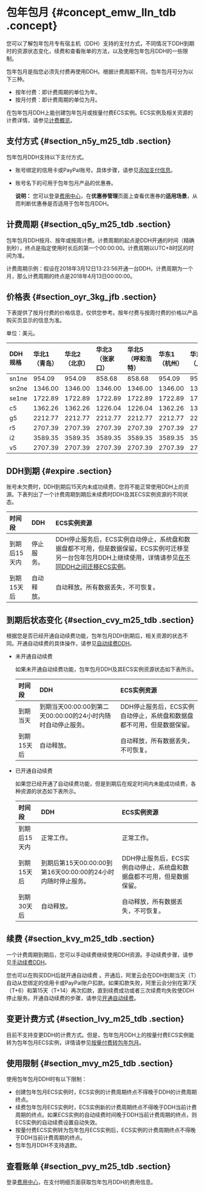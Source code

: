 # 包年包月 {#concept_emw_lln_tdb .concept}

您可以了解包年包月专有宿主机（DDH）支持的支付方式，不同情况下DDH到期时的资源状态变化，续费和查看账单的方法，以及使用包年包月DDH的一些限制。

包年包月是指您必须先付费再使用DDH。根据计费周期不同，包年包月可分为以下三种。

-   按年付费：即计费周期的单位为年。
-   按月付费：即计费周期的单位为月。

在包年包月DDH上能创建包年包月或按量付费ECS实例。ECS实例及相关资源的计费详情，请参见[计费概览](../../../../intl.zh-CN/产品定价/计费概览.md#)。

## 支付方式 {#section_n5y_m25_tdb .section}

包年包月DDH支持以下支付方式。

-   账号绑定的信用卡或PayPal账号。具体步骤，请参见[添加支付信息](https://www.alibabacloud.com/help/zh/doc-detail/50517.html)。
-   账号名下的可用于包年包月产品的优惠券。

    **说明：** 您可以登录[费用中心](https://billing.console.aliyun.com/#/expense/outline)，在**优惠券管理**页面上查看优惠券的**适用场景**，从而判断优惠券是否适用于包年包月DDH。


## 计费周期 {#section_q5y_m25_tdb .section}

包年包月DDH按月、按年或按周计费。计费周期的起点是DDH开通的时间（精确到秒），终点是指定使用时长后的第一个00:00:00。计费周期以UTC+8时区的时间为准。

计费周期示例：假设在2018年3月12日13:23:56开通一台DDH，计费周期为一个月，那么计费周期的终点是2018年4月13日00:00:00。

## 价格表 {#section_oyr_3kg_jfb .section}

下表提供了按月付费的价格信息，仅供您参考。按年付费与按周付费的价格以产品购买页显示的信息为准。

单位：美元。

|DDH规格|华北1（青岛）|华北2（北京）|华北3（张家口）|华北5（呼和浩特）|华东1（杭州）|华东2（上海）|华南1（深圳）|美国（硅谷）|美国（弗吉尼亚）|新加坡|中国（香港）|日本（东京）|德国（法兰克福）|阿联酋（迪拜）|澳大利亚（悉尼）|马来西亚（吉隆坡）|印度（孟买）|印度尼西亚（雅加达）|
|:----|:------|:------|:-------|:--------|:------|:------|:------|:-----|:-------|:--|:-----|:-----|:-------|:------|:-------|:--------|:-----|:---------|
|sn1ne|954.09|954.09|858.68|858.68|954.09|954.09|954.09|1705.68|1264.21|1585.28|1585.28|1806.02|1557.79|1869.35|1685.62|1506.02|1294.83|1585.28|
|sn2ne|1346.00|1346.00|1346.00|1346.00|1346.00|1346.00|1346.00|1908.50|1449.06|1815.97|1815.97|2035.61|1914.25|2297.12|1963.25|1725.17|1397.47|1815.97|
|se1ne|1722.89|1722.89|1722.89|1722.89|1722.89|1722.89|1722.89|2334.46|2087.06|2516.05|2516.05|2481.97|2481.97|2978.37|2481.97|2390.26|1947.51|2516.05|
|c5|1362.26|1362.26|1226.04|1226.04|1362.26|1362.26|1362.26|2372.57|1758.49|2198.15|2198.15|2519.10|2198.15|2637.79|2198.15|2088.25|1891.11|2198.15|
|g5|2212.77|2212.77|2212.77|2212.77|2212.77|2212.77|2212.77|3004.99|2188.82|2745.30|2745.30|3079.19|2893.69|3472.44|2893.69|2608.05|2311.94|2745.30|
|r5|2707.39|2707.39|2707.39|2707.39|2707.39|2707.39|2707.39|3301.78|2967.89|3561.47|3561.47|3561.47|3561.47|4273.76|3561.47|3383.40|3042.74|3561.47|
|i2|3589.35|3589.35|3589.35|3589.35|3589.35|3589.35|3589.35|3600.96|3265.24|3905.88|3905.88|3784.00|3845.16|4614.28|3905.88|3710.96|3722.84|3905.88|
|v5|2707.39|2707.39|2707.39|2707.39|2707.39|2707.39|2707.39|3301.78|2967.89|3561.47|3561.47|3561.47|3561.47|4273.76|3561.47|3383.40|3042.74|3561.47|

## DDH到期 {#expire .section}

账号未欠费时，DDH到期后15天内未成功续费，您将不能正常使用DDH上的资源。下表列出了一个计费周期到期后未续费时DDH及其ECS实例资源的不同状态。

|时间段|DDH|ECS实例资源|
|:--|:--|:------|
|到期后15天内|停止服务。|DDH停止服务后，ECS实例自动停止，系统盘和数据盘都不可用，但是数据保留。ECS实例可迁移至另一台包年包月DDH上继续使用，详情请参见[在不同DDH之间迁移ECS实例](../../../../intl.zh-CN/用户指南/在不同DDH之间迁移ECS实例.md#)。|
|到期15天后|自动释放。|自动释放。所有数据丢失，不可恢复。|

## 到期后状态变化 {#section_cvy_m25_tdb .section}

根据您是否已经开通自动续费功能，包年包月DDH到期后，相关资源的状态不同。开通自动续费的具体操作，请参见[自动续费DDH](../../../../intl.zh-CN/用户指南/开通自动续费.md#)。

-   未开通自动续费

    如果未开通自动续费功能，包年包月DDH及其ECS实例资源状态如下表所示。

    |时间段|DDH|ECS实例资源|
    |:--|:--|:------|
    |到期当天|到期当天00:00:00到第二天00:00:00的24小时内随时自动停止服务。|DDH停止服务后，ECS实例自动停止，系统盘和数据盘都不可用，但是数据保留。|
    |到期15天后|自动释放。|自动释放，所有数据丢失，不可恢复。|

-   已开通自动续费

    如果您已经开通了自动续费功能，但是到期后在规定时间内未能成功续费，各种资源的状态如下表所示。

    |时间段|DDH|ECS实例资源|
    |:--|:--|:------|
    |到期后15天内|正常工作。|正常工作。|
    |到期15天后|到期后第15天00:00:00到第16天00:00:00的24小时内随时停止服务。|DDH停止服务后，ECS实例自动停止，系统盘和数据盘都不可用，但是数据保留。|
    |到期30天后|自动释放。|自动释放，所有数据丢失，不可恢复。|


## 续费 {#section_kvy_m25_tdb .section}

一个计费周期到期后，您可以手动续费继续使用DDH资源。手动续费步骤，请参见[手动续费DDH](../../../../intl.zh-CN/用户指南/手动续费DDH.md#)。

您也可以在购买DDH后就开通自动续费 。开通后，阿里云会在DDH到期当天（T）自动从您绑定的信用卡或PayPal账户扣款。如果扣款失败，阿里云会分别在第7天（T+6）和第15天（T+14）再次扣款，直到续费成功或者三次续费均失败使DDH停止服务。开通自动续费的步骤，请参见[开通自动续费](../../../../intl.zh-CN/用户指南/开通自动续费.md#)。

## 变更计费方式 {#section_lvy_m25_tdb .section}

目前不支持变更DDH的计费方式。但是，包年包月DDH上的按量付费ECS实例能转为包年包月ECS实例，详情请参见[按量付费转包年包月](../../../../intl.zh-CN/产品定价/按量付费转预付费.md#)。

## 使用限制 {#section_mvy_m25_tdb .section}

使用包年包月DDH时有以下限制：

-   创建包年包月ECS实例时，ECS实例的计费周期终点不得晚于DDH的计费周期终点。
-   续费包年包月ECS实例时，ECS实例新的计费周期终点不得晚于DDH当前计费周期的终点。如果ECS实例的自动续费时间晚于DDH当前计费周期的终点，则ECS实例的自动续费设置自动失效。
-   按量付费ECS实例转为包年包月ECS实例后，ECS实例的计费周期终点不得晚于DDH当前计费周期的终点。
-   包年包月DDH不支持退款。

## 查看账单 {#section_pvy_m25_tdb .section}

登录[费用中心](https://billing.console.aliyun.com/#/expense/outline)，在支付明细页面获取包年包月DDH的费用信息。

